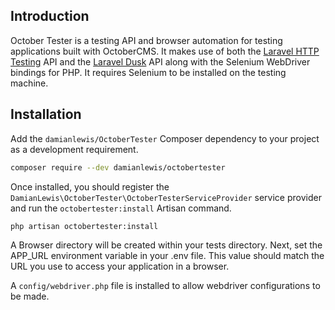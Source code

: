 ## Introduction

October Tester is a testing API and browser automation for testing applications built with OctoberCMS. It makes use of both the [Laravel HTTP Testing](https://laravel.com/docs/5.5/http-tests) API and the [Laravel Dusk](https://github.com/laravel/dusk) API along with the Selenium WebDriver bindings for PHP. It requires Selenium to be installed on the testing machine.

## Installation

Add the `damianlewis/OctoberTester` Composer dependency to your project as a development requirement. 
```bash
composer require --dev damianlewis/octobertester
```

Once installed, you should register the `DamianLewis\OctoberTester\OctoberTesterServiceProvider` service provider and run the `octobertester:install` Artisan command.
```bash
php artisan octobertester:install
```

A Browser directory will be created within your tests directory. Next, set the APP_URL environment variable in your .env file. This value should match the URL you use to access your application in a browser.

A `config/webdriver.php` file is installed to allow webdriver configurations to be made.